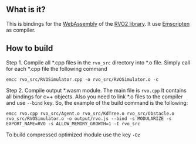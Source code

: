 ## What is it?

This is bindings for the [WebAssembly](https://webassembly.org/) of the [RVO2 library](https://gamma.cs.unc.edu/RVO2/). It use [Emscripten](https://emscripten.org/) as compiler.

## How to build

Step 1. Compile all *.cpp files in the ```rvo_src``` directory into *.o file. Simply call for each *.cpp file the following command

```
emcc rvo_src/RVOSimulator.cpp -o rvo_src/RVOSimulator.o -c
```

Step 2. Compile output *.wasm module. The main file is ```rvo.cpp``` It contains all bindings for c++ objects. Also you need to link *.o files to the compiler and use ```--bind``` key. So, the example of the build command is the following:

```
emcc rvo.cpp rvo_src/Agent.o rvo_src/KdTree.o rvo_src/Obstacle.o rvo_src/RVOSimulator.o -o output/rvo.js --bind -s MODULARIZE -s EXPORT_NAME=RVO -s ALLOW_MEMORY_GROWTH=1 -I rvo_src
```

To build compressed optimized module use the key ```-Oz```